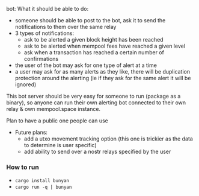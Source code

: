 bot:
What it should be able to do:
* someone should be able to post to the bot, ask it to send the notifications to them over the same relay
* 3 types of notifications:
    * ask to be alerted a given block height has been reached
    * ask to be alerted when mempool fees have reached a given level
    * ask when a transaction has reached a certain number of confirmations
* the user of the bot may ask for one type of alert at a time
* a user may ask for as many alerts as they like, there will be duplication protection around the alerting (ie if they ask for the same alert it will be ignored)


This bot server should be very easy for someone to run (package as a binary), so anyone can run their own alerting bot connected to their own relay & own mempool.space instance.

Plan to have a public one people can use


* Future plans:
   * add a utxo movement tracking option (this one is trickier as the data to determine is user specific)
   * add ability to send over a nostr relays specified by the user

### How to run
- `cargo install bunyan`
- `cargo run -q | bunyan` 